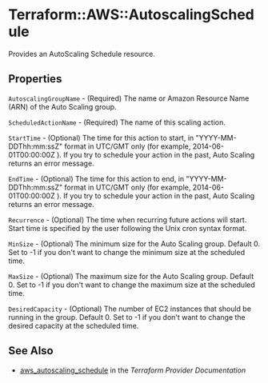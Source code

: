 # Terraform::AWS::AutoscalingSchedule

Provides an AutoScaling Schedule resource.

## Properties

`AutoscalingGroupName` - (Required) The name or Amazon Resource Name (ARN) of the Auto Scaling group.

`ScheduledActionName` - (Required) The name of this scaling action.

`StartTime` - (Optional) The time for this action to start, in "YYYY-MM-DDThh:mm:ssZ" format in UTC/GMT only (for example, 2014-06-01T00:00:00Z ).
If you try to schedule your action in the past, Auto Scaling returns an error message.

`EndTime` - (Optional) The time for this action to end, in "YYYY-MM-DDThh:mm:ssZ" format in UTC/GMT only (for example, 2014-06-01T00:00:00Z ).
If you try to schedule your action in the past, Auto Scaling returns an error message.

`Recurrence` - (Optional) The time when recurring future actions will start. Start time is specified by the user following the Unix cron syntax format.

`MinSize` - (Optional) The minimum size for the Auto Scaling group. Default 0.
Set to -1 if you don't want to change the minimum size at the scheduled time.

`MaxSize` - (Optional) The maximum size for the Auto Scaling group. Default 0.
Set to -1 if you don't want to change the maximum size at the scheduled time.

`DesiredCapacity` - (Optional) The number of EC2 instances that should be running in the group. Default 0.  Set to -1 if you don't want to change the desired capacity at the scheduled time.


## See Also

* [aws_autoscaling_schedule](https://www.terraform.io/docs/providers/aws/r/autoscaling_schedule.html) in the _Terraform Provider Documentation_